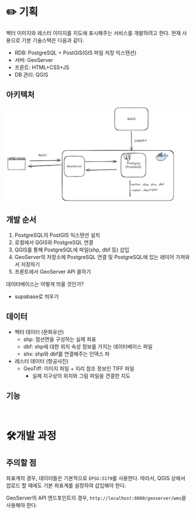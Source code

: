# ✏️ 기획
벡터 이미지와 레스터 이미지를 지도에 표시해주는 서비스를 개발하려고 한다.
현재 사용으로 기본 기술스택은 다음과 같다.

- RDB: PostgreSQL + PostGIS(GIS 파일 저장 익스텐션)
- 서버: GeoServer
- 프론트: HTML+CSS+JS
- DB 관리: QGIS

## 아키텍처
![general-archi](image/general_archi.png)

## 개발 순서
1. PostgreSQL의 PostGIS 익스텐션 설치
2. 로컬에서 QGIS와 PostgreSQL 연결
3. QGIS를 통해 PostgreSQL에 파일(shp, dbf 등) 삽입
4. GeoServer의 저장소에 PostgreSQL 연결 및 PostgreSQL에 있는 레이어 가져와서 저장하기
5. 프론트에서 GeoServer API 콜하기 

데이터베이스는 어떻게 띄울 것인가?
- supabase로 띄우기

## 데이터
- 벡터 데이터 (문화유산)
    - shp: 점선면을 구성하는 실제 좌표
    - dbf: shp에 대한 위치 속성 정보를 가지는 데이터베이스 파일
    - shx: shp와 dbf를 연결해주는 인덱스 파
- 레스터 데이터 (항공사진)
    - GeoTiff: 이미지 파일 + 지리 참조 정보인 TIFF 파일
        - 실제 지구상의 위치와 그림 파일을 견결한 지도

## 기능
<!-- TODO 250910 회의 후 추가 예정 -->

<br/>

# 🛠️개발 과정
## 주의할 점
좌표계의 경우, 데이터들은 기본적으로 `EPSG:5179`를 사용한다. 따라서, QGIS 상에서 업로드 할 때에도 기본 좌표계를 설정하여 삽입해야 한다.

GeoServer의 API 엔드포인트의 경우, `http://localhost:8080/geoserver/wms`을 사용해야 한다.

